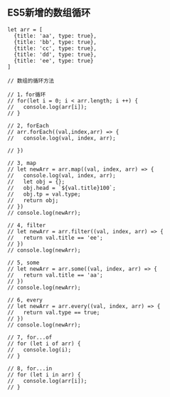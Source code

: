 ## ES5新增的数组循环

    let arr = [
      {title: 'aa', type: true},
      {title: 'bb', type: true},
      {title: 'cc', type: true},
      {title: 'dd', type: true},
      {title: 'ee', type: true}
    ]

    // 数组的循环方法

    // 1，for循环
    // for(let i = 0; i < arr.length; i ++) {
    //   console.log(arr[i]);
    // }

    // 2, forEach
    // arr.forEach((val,index,arr) => {
    //   console.log(val, index, arr);
      
    // })

    // 3, map
    // let newArr = arr.map((val, index, arr) => {
    //   console.log(val, index, arr);
    //   let obj = {};
    //   obj.head = `${val.title}100`;
    //   obj.tp = val.type;
    //   return obj;
    // })
    // console.log(newArr);

    // 4, filter
    // let newArr = arr.filter((val, index, arr) => {
    //   return val.title == 'ee';
    // })
    // console.log(newArr);

    // 5, some
    // let newArr = arr.some((val, index, arr) => {
    //   return val.title == 'aa';      
    // })
    // console.log(newArr);

    // 6, every
    // let newArr = arr.every((val, index, arr) => {
    //   return val.type == true;
    // })
    // console.log(newArr);
    
    // 7, for...of
    // for (let i of arr) {
    //   console.log(i);
    // }

    // 8, for...in
    // for (let i in arr) {
    //   console.log(arr[i]);
    // }